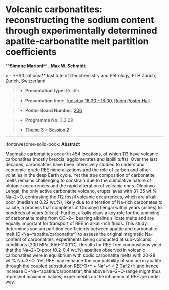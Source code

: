 # Volcanic carbonatites: reconstructing the sodium content through experimentally determined apatite-carbonatite melt partition coefficients

**^^Simone Marioni^^ , Max W. Schmidt**

<!-- more -->> - **Affiliations:** Institute of Geochemistry and Petrology, ETH Zürich, Zurich, Switzerland

> - **Presentation type:** Poster

> - **Presentation time:** [Tuesday 16:30 - 18:30](../sessions_comparison.md#__tabbed_2_6), [Room Poster Hall](../maps_venue.md#__tabbed_1_1)

> - **Poster Board Number:** [206](../map_poster_boards.md#tuesday)

> - **Programme No:** 3.2.29

> - [Theme 3](../theme3.md) > [Session 2](../sessions/session-3-2.md)

--- 

:fontawesome-solid-book: **Abstract**

Magmatic carbonatites occur in 454 locations, of which 113 have volcanic carbonatites (mostly breccia, agglomerates and lapilli tuffs). Over the last decades, carbonatites have been intensively studied to understand economic-grade REE mineralizations and the role of carbon and other volatiles in the deep Earth cycle. Yet the true composition of carbonatite melts remains challenging to constrain due to the cumulative nature of plutonic occurrences and the rapid alteration of volcanic ones. Oldoinyo Lengai, the only active carbonatite volcano, erupts lavas with 31-35 wt.% Na~2~O, contrasting the 112 fossil volcanic occurrences, which are alkali-poor (median at 0.22 wt.%), likely due to alteration of Na-rich carbonates to calcite, a process that completes at Oldoinyo Lengai within years (ashes) to hundreds of years (dikes). Further, alkalis plays a key role for the unmixing of carbonatite melts from CO~2~-bearing alkaline silicate melts and are equally important for transport of REE in alkali-rich fluids. This study determines sodium partition coefficients between apatite and carbonatite melt (D~Na~^apatite/carbonatite^) to assess the original magmatic Na-content of carbonatites, experiments being conducted at sub-volcanic conditions (200 MPa, 850-1100°C). Results for REE-free compositions yield that the Na~2~O-poor (0.2-0.4 wt.%) apatites observed in volcanic carbonatites were in equilibrium with sodic carbonatite melts with 20-28 wt.% Na~2~O. Yet, REE may enhance the compatibility of sodium in apatite through the coupled substitution REE^3+^ + Na^+^ = 2 Ca^2+^, and hence increase D~Na~^apatite/carbonatite^, the above Na~2~O-range might thus represent maximum values; experiments on the influence of REE are under way.

